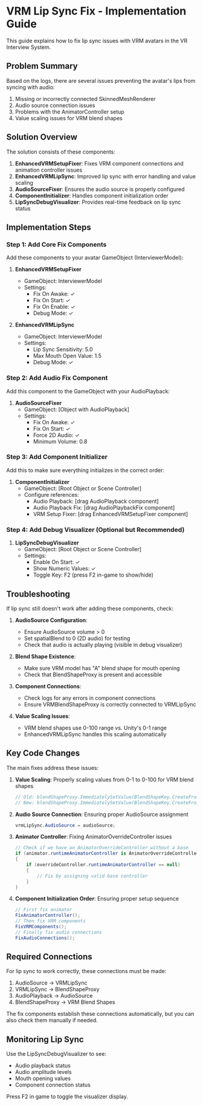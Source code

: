 # VRM Lip Sync Fix - Implementation Guide

This guide explains how to fix lip sync issues with VRM avatars in the VR Interview System.

## Problem Summary

Based on the logs, there are several issues preventing the avatar's lips from syncing with audio:

1. Missing or incorrectly connected SkinnedMeshRenderer
2. Audio source connection issues
3. Problems with the AnimatorController setup
4. Value scaling issues for VRM blend shapes

## Solution Overview

The solution consists of these components:

1. **EnhancedVRMSetupFixer**: Fixes VRM component connections and animation controller issues
2. **EnhancedVRMLipSync**: Improved lip sync with error handling and value scaling
3. **AudioSourceFixer**: Ensures the audio source is properly configured
4. **ComponentInitializer**: Handles component initialization order
5. **LipSyncDebugVisualizer**: Provides real-time feedback on lip sync status

## Implementation Steps

### Step 1: Add Core Fix Components

Add these components to your avatar GameObject (InterviewerModel):

1. **EnhancedVRMSetupFixer**
   - GameObject: InterviewerModel
   - Settings:
     - Fix On Awake: ✓
     - Fix On Start: ✓
     - Fix On Enable: ✓
     - Debug Mode: ✓

2. **EnhancedVRMLipSync**
   - GameObject: InterviewerModel
   - Settings:
     - Lip Sync Sensitivity: 5.0
     - Max Mouth Open Value: 1.5
     - Debug Mode: ✓

### Step 2: Add Audio Fix Component

Add this component to the GameObject with your AudioPlayback:

1. **AudioSourceFixer**
   - GameObject: [Object with AudioPlayback]
   - Settings:
     - Fix On Awake: ✓
     - Fix On Start: ✓
     - Force 2D Audio: ✓
     - Minimum Volume: 0.8

### Step 3: Add Component Initializer

Add this to make sure everything initializes in the correct order:

1. **ComponentInitializer**
   - GameObject: [Root Object or Scene Controller]
   - Configure references:
     - Audio Playback: [drag AudioPlayback component]
     - Audio Playback Fix: [drag AudioPlaybackFix component]
     - VRM Setup Fixer: [drag EnhancedVRMSetupFixer component]

### Step 4: Add Debug Visualizer (Optional but Recommended)

1. **LipSyncDebugVisualizer**
   - GameObject: [Root Object or Scene Controller]
   - Settings:
     - Enable On Start: ✓
     - Show Numeric Values: ✓
     - Toggle Key: F2 (press F2 in-game to show/hide)

## Troubleshooting

If lip sync still doesn't work after adding these components, check:

1. **AudioSource Configuration**:
   - Ensure AudioSource volume > 0
   - Set spatialBlend to 0 (2D audio) for testing
   - Check that audio is actually playing (visible in debug visualizer)

2. **Blend Shape Existence**:
   - Make sure VRM model has "A" blend shape for mouth opening
   - Check that BlendShapeProxy is present and accessible

3. **Component Connections**:
   - Check logs for any errors in component connections
   - Ensure VRMBlendShapeProxy is correctly connected to VRMLipSync

4. **Value Scaling Issues**:
   - VRM blend shapes use 0-100 range vs. Unity's 0-1 range
   - EnhancedVRMLipSync handles this scaling automatically

## Key Code Changes

The main fixes address these issues:

1. **Value Scaling**: Properly scaling values from 0-1 to 0-100 for VRM blend shapes
   ```csharp
   // Old: blendShapeProxy.ImmediatelySetValue(BlendShapeKey.CreateFromPreset(BlendShapePreset.A), scaledValue);
   // New: blendShapeProxy.ImmediatelySetValue(BlendShapeKey.CreateFromPreset(BlendShapePreset.A), scaledValue * 100f);
   ```

2. **Audio Source Connection**: Ensuring proper AudioSource assignment
   ```csharp
   vrmLipSync.AudioSource = audioSource;
   ```

3. **Animator Controller**: Fixing AnimatorOverrideController issues
   ```csharp
   // Check if we have an AnimatorOverrideController without a base
   if (animator.runtimeAnimatorController is AnimatorOverrideController overrideController)
   {
       if (overrideController.runtimeAnimatorController == null)
       {
           // Fix by assigning valid base controller
       }
   }
   ```

4. **Component Initialization Order**: Ensuring proper setup sequence
   ```csharp
   // First fix animator
   FixAnimatorController();
   // Then fix VRM components
   FixVRMComponents();
   // Finally fix audio connections
   FixAudioConnections();
   ```

## Required Connections

For lip sync to work correctly, these connections must be made:

1. AudioSource → VRMLipSync
2. VRMLipSync → BlendShapeProxy
3. AudioPlayback → AudioSource
4. BlendShapeProxy → VRM Blend Shapes

The fix components establish these connections automatically, but you can also check them manually if needed.

## Monitoring Lip Sync

Use the LipSyncDebugVisualizer to see:

- Audio playback status
- Audio amplitude levels
- Mouth opening values
- Component connection status

Press F2 in game to toggle the visualizer display.
